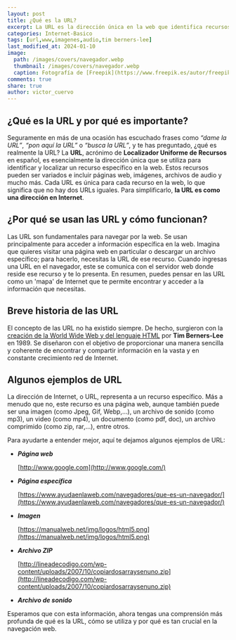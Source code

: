 ```yaml
---
layout: post
title: ¿Qué es la URL?
excerpt: La URL es la dirección única en la web que identifica recursos y permite acceder a información específica como páginas e imágenes.
categories: Internet-Basico
tags: [url,www,imagenes,audio,tim berners-lee]
last_modified_at: 2024-01-10
image:
  path: /images/covers/navegador.webp
  thumbnail: /images/covers/navegador.webp
  caption: Fotografía de [Freepik](https://www.freepik.es/autor/freepik)
comments: true
share: true
author: victor_cuervo
---
```


## ¿Qué es la URL y por qué es importante?


Seguramente en más de una ocasión has escuchado frases como _“dame la URL”_, _“pon aquí la URL”_ o _“busca la URL”_, y te has preguntado, ¿qué es realmente la URL? La **URL**, acrónimo de **Localizador Uniforme de Recursos** en español, es esencialmente la dirección única que se utiliza para identificar y localizar un recurso específico en la web. Estos recursos pueden ser variados e incluir páginas web, imágenes, archivos de audio y mucho más. Cada URL es única para cada recurso en la web, lo que significa que no hay dos URLs iguales. Para simplificarlo, **la URL es como una dirección en Internet**.


## ¿Por qué se usan las URL y cómo funcionan?


Las URL son fundamentales para navegar por la web. Se usan principalmente para acceder a información específica en la web. Imagina que quieres visitar una página web en particular o descargar un archivo específico; para hacerlo, necesitas la URL de ese recurso. Cuando ingresas una URL en el navegador, este se comunica con el servidor web donde reside ese recurso y te lo presenta. En resumen, puedes pensar en las URL como un 'mapa' de Internet que te permite encontrar y acceder a la información que necesitas.


## Breve historia de las URL


El concepto de las URL no ha existido siempre. De hecho, surgieron con la [creación de la World Wide Web y del lenguaje HTML](https://manualweb.net/html/historia-html-inicios/) por **Tim Berners-Lee** en 1989. Se diseñaron con el objetivo de proporcionar una manera sencilla y coherente de encontrar y compartir información en la vasta y en constante crecimiento red de Internet.


## Algunos ejemplos de URL


La dirección de Internet, o URL, representa a un recurso específico. Más a menudo que no, este recurso es una página web, aunque también puede ser una imagen (como Jpeg, Gif, Webp,…), un archivo de sonido (como mp3), un video (como mp4), un documento (como pdf, doc), un archivo comprimido (como zip, rar,…), entre otros.


Para ayudarte a entender mejor, aquí te dejamos algunos ejemplos de URL:

- _**Página web**_

	[http://www.google.com](http://www.google.com/)

- _**Página específica**_

	[https://www.ayudaenlaweb.com/navegadores/que-es-un-navegador/](https://www.ayudaenlaweb.com/navegadores/que-es-un-navegador/)

- _**Imagen**_

	[https://manualweb.net/img/logos/html5.png](https://manualweb.net/img/logos/html5.png)

- _**Archivo ZIP**_

	[http://lineadecodigo.com/wp-content/uploads/2007/10/copiardosarraysenuno.zip](http://lineadecodigo.com/wp-content/uploads/2007/10/copiardosarraysenuno.zip)

- _**Archivo de sonido**_

Esperamos que con esta información, ahora tengas una comprensión más profunda de qué es la URL, cómo se utiliza y por qué es tan crucial en la navegación web.

